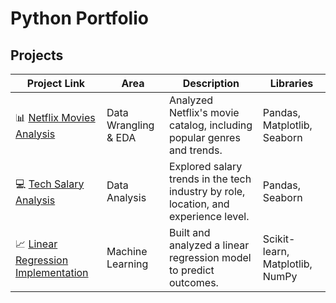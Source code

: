# Python Portfolio

## Projects

| Project Link | Area | Description | Libraries |    
|---|---|---|---|
| 📊 [Netflix Movies Analysis](./Netflix-Movies-Analysis) | Data Wrangling & EDA | Analyzed Netflix's movie catalog, including popular genres and trends. | Pandas, Matplotlib, Seaborn |   
| 💻 [Tech Salary Analysis](./Tech-Salary-Analysis) | Data Analysis | Explored salary trends in the tech industry by role, location, and experience level. | Pandas, Seaborn |   
| 📈 [Linear Regression Implementation](./Linear-Regression-Assignment) | Machine Learning | Built and analyzed a linear regression model to predict outcomes. | Scikit-learn, Matplotlib, NumPy |
